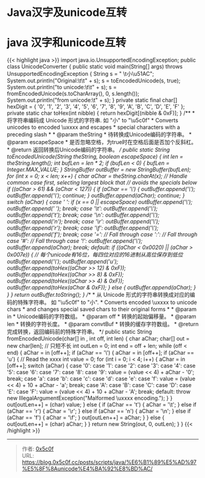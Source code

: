 # Java汉字及unicode互转


# java 汉字和unicode互转 
{{&lt; highlight java &gt;}}
import java.io.UnsupportedEncodingException;
public class UnicodeConverter {
    public static void main(String[] args) throws UnsupportedEncodingException {
        String s = &#34; \t小\u51AC&#34;;
        System.out.println(&#34;Original:\t\t&#34; &#43; s);
        s = toEncodedUnicode(s, true);
        System.out.println(&#34;to unicode:\t\t&#34; &#43; s);
        s = fromEncodedUnicode(s.toCharArray(), 0, s.length());
        System.out.println(&#34;from unicode:\t&#34; &#43; s);
    }
    private static final char[] hexDigit = {
        &#39;0&#39;,
        &#39;1&#39;,
        &#39;2&#39;,
        &#39;3&#39;,
        &#39;4&#39;,
        &#39;5&#39;,
        &#39;6&#39;,
        &#39;7&#39;,
        &#39;8&#39;,
        &#39;9&#39;,
        &#39;A&#39;,
        &#39;B&#39;,
        &#39;C&#39;,
        &#39;D&#39;,
        &#39;E&#39;,
        &#39;F&#39;
    };
    private static char toHex(int nibble) {
        return hexDigit[(nibble &amp; 0xF)];
    }
    /**
     * 将字符串编码成 Unicode 形式的字符串. 如 &#34;小&#34; to &#34;\u5c0f&#34;
     * Converts unicodes to encoded \\uxxxx and escapes
     * special characters with a preceding slash
     * 
     * @param theString
     *        待转换成Unicode编码的字符串。
     * @param escapeSpace
     *        是否忽略空格，为true时在空格后面是否加个反斜杠。
     * @return 返回转换后Unicode编码的字符串。
     */
    public static String toEncodedUnicode(String theString, boolean escapeSpace) {
        int len = theString.length();
        int bufLen = len * 2;
        if (bufLen &lt; 0) {
            bufLen = Integer.MAX_VALUE;
        }
        StringBuffer outBuffer = new StringBuffer(bufLen);
        for (int x = 0; x &lt; len; x&#43;&#43;) {
            char aChar = theString.charAt(x);
            // Handle common case first, selecting largest block that
            // avoids the specials below
            if ((aChar &gt; 61) &amp;&amp; (aChar &lt; 127)) {
                if (aChar == &#39;\\&#39;) {
                    outBuffer.append(&#39;\\&#39;);
                    outBuffer.append(&#39;\\&#39;);
                    continue;
                }
                outBuffer.append(aChar);
                continue;
            }
            switch (aChar) {
                case &#39; &#39;:
                    if (x == 0 || escapeSpace) outBuffer.append(&#39;\\&#39;);
                    outBuffer.append(&#39; &#39;);
                    break;
                case &#39;\t&#39;:
                    outBuffer.append(&#39;\\&#39;);
                    outBuffer.append(&#39;t&#39;);
                    break;
                case &#39;\n&#39;:
                    outBuffer.append(&#39;\\&#39;);
                    outBuffer.append(&#39;n&#39;);
                    break;
                case &#39;\r&#39;:
                    outBuffer.append(&#39;\\&#39;);
                    outBuffer.append(&#39;r&#39;);
                    break;
                case &#39;\f&#39;:
                    outBuffer.append(&#39;\\&#39;);
                    outBuffer.append(&#39;f&#39;);
                    break;
                case &#39;=&#39;: // Fall through
                case &#39;:&#39;: // Fall through
                case &#39;#&#39;: // Fall through
                case &#39;!&#39;:
                    outBuffer.append(&#39;\\&#39;);
                    outBuffer.append(aChar);
                    break;
                default:
                    if ((aChar &lt; 0x0020) || (aChar &gt; 0x007e)) {
                        // 每个unicode有16位，每四位对应的16进制从高位保存到低位
                        outBuffer.append(&#39;\\&#39;);
                        outBuffer.append(&#39;u&#39;);
                        outBuffer.append(toHex((aChar &gt;&gt; 12) &amp; 0xF));
                        outBuffer.append(toHex((aChar &gt;&gt; 8) &amp; 0xF));
                        outBuffer.append(toHex((aChar &gt;&gt; 4) &amp; 0xF));
                        outBuffer.append(toHex(aChar &amp; 0xF));
                    } else {
                        outBuffer.append(aChar);
                    }
            }
        }
        return outBuffer.toString();
    }
    /**
     * 从 Unicode 形式的字符串转换成对应的编码的特殊字符串。 如 &#34;\u5c0f&#34; to &#34;小&#34;.
     * Converts encoded \\uxxxx to unicode chars
     * and changes special saved chars to their original forms
     * 
     * @param in
     *        Unicode编码的字符数组。
     * @param off
     *        转换的起始偏移量。
     * @param len
     *        转换的字符长度。
     * @param convtBuf
     *        转换的缓存字符数组。
     * @return 完成转换，返回编码前的特殊字符串。
     */
    public static String fromEncodedUnicode(char[] in , int off, int len) {
        char aChar;
        char[] out = new char[len]; // 只短不长
        int outLen = 0;
        int end = off &#43; len;
        while (off &lt; end) {
            aChar = in [off&#43;&#43;];
            if (aChar == &#39;\\&#39;) {
                aChar = in [off&#43;&#43;];
                if (aChar == &#39;u&#39;) {
                    // Read the xxxx
                    int value = 0;
                    for (int i = 0; i &lt; 4; i&#43;&#43;) {
                        aChar = in [off&#43;&#43;];
                        switch (aChar) {
                            case &#39;0&#39;:
                            case &#39;1&#39;:
                            case &#39;2&#39;:
                            case &#39;3&#39;:
                            case &#39;4&#39;:
                            case &#39;5&#39;:
                            case &#39;6&#39;:
                            case &#39;7&#39;:
                            case &#39;8&#39;:
                            case &#39;9&#39;:
                                value = (value &lt;&lt; 4) &#43; aChar - &#39;0&#39;;
                                break;
                            case &#39;a&#39;:
                            case &#39;b&#39;:
                            case &#39;c&#39;:
                            case &#39;d&#39;:
                            case &#39;e&#39;:
                            case &#39;f&#39;:
                                value = (value &lt;&lt; 4) &#43; 10 &#43; aChar - &#39;a&#39;;
                                break;
                            case &#39;A&#39;:
                            case &#39;B&#39;:
                            case &#39;C&#39;:
                            case &#39;D&#39;:
                            case &#39;E&#39;:
                            case &#39;F&#39;:
                                value = (value &lt;&lt; 4) &#43; 10 &#43; aChar - &#39;A&#39;;
                                break;
                            default:
                                throw new IllegalArgumentException(&#34;Malformed \\uxxxx encoding.&#34;);
                        }
                    }
                    out[outLen&#43;&#43;] = (char) value;
                } else {
                    if (aChar == &#39;t&#39;) {
                        aChar = &#39;\t&#39;;
                    } else if (aChar == &#39;r&#39;) {
                        aChar = &#39;\r&#39;;
                    } else if (aChar == &#39;n&#39;) {
                        aChar = &#39;\n&#39;;
                    } else if (aChar == &#39;f&#39;) {
                        aChar = &#39;\f&#39;;
                    }
                    out[outLen&#43;&#43;] = aChar;
                }
            } else {
                out[outLen&#43;&#43;] = (char) aChar;
            }
        }
        return new String(out, 0, outLen);
    }
}
{{&lt; /highlight &gt;}} 


---

> 作者: [0x5c0f](https://blog.0x5c0f.cc)  
> URL: https://blog.0x5c0f.cc/posts/scripts/java/%E6%B1%89%E5%AD%97%E5%8F%8Aunicode%E4%BA%92%E8%BD%AC/  

